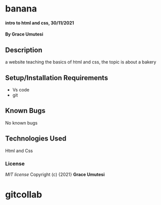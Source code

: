 # banana
#### intro to html and css, 30/11/2021
#### By **Grace Umutesi**
## Description
a website teaching the basics of html and css, the topic is about a bakery 
## Setup/Installation Requirements
* Vs code
* git
## Known Bugs
No known bugs 
## Technologies Used
Html and Css

### License
*MIT license*
Copyright (c) {2021} **Grace Umutesi**
# gitcollab
